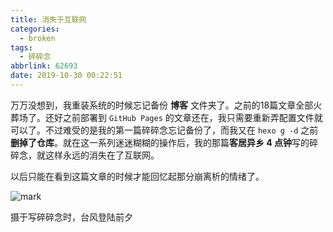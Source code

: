 ```yaml
---
title: 消失于互联网
categories:
  - broken
tags:
  - 碎碎念
abbrlink: 62693
date: 2019-10-30 00:22:51
---
```


万万没想到，我重装系统的时候忘记备份 **博客** 文件夹了。之前的18篇文章全部火葬场了。还好之前部署到 `GitHub Pages` 的文章还在，我只需要重新弄配置文件就可以了。不过难受的是我的第一篇碎碎念忘记备份了，而我又在 `hexo g -d`  之前 **删掉了仓库**。就在这一系列迷迷糊糊的操作后，我的那篇**客居异乡 4 点钟**写的碎碎念，就这样永远的消失在了互联网。

以后只能在看到这篇文章的时候才能回忆起那分崩离析的情绪了。

![mark](https://markdown.yeek.top/bolg/20191030/dSBeCgC2f7lV.jpg?imageslim)

摄于写碎碎念时，台风登陆前夕

